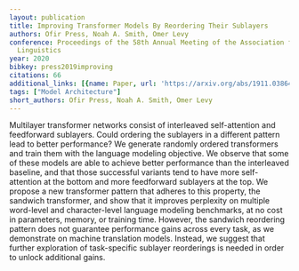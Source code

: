 ```yaml
---
layout: publication
title: Improving Transformer Models By Reordering Their Sublayers
authors: Ofir Press, Noah A. Smith, Omer Levy
conference: Proceedings of the 58th Annual Meeting of the Association for Computational
  Linguistics
year: 2020
bibkey: press2019improving
citations: 66
additional_links: [{name: Paper, url: 'https://arxiv.org/abs/1911.03864'}]
tags: ["Model Architecture"]
short_authors: Ofir Press, Noah A. Smith, Omer Levy
---
```

Multilayer transformer networks consist of interleaved self-attention and
feedforward sublayers. Could ordering the sublayers in a different pattern lead
to better performance? We generate randomly ordered transformers and train them
with the language modeling objective. We observe that some of these models are
able to achieve better performance than the interleaved baseline, and that
those successful variants tend to have more self-attention at the bottom and
more feedforward sublayers at the top. We propose a new transformer pattern
that adheres to this property, the sandwich transformer, and show that it
improves perplexity on multiple word-level and character-level language
modeling benchmarks, at no cost in parameters, memory, or training time.
However, the sandwich reordering pattern does not guarantee performance gains
across every task, as we demonstrate on machine translation models. Instead, we
suggest that further exploration of task-specific sublayer reorderings is
needed in order to unlock additional gains.